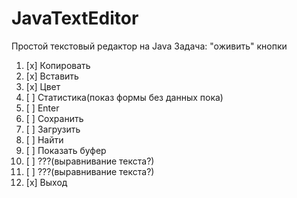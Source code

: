 # JavaTextEditor
Простой текстовый редактор на Java
Задача: "оживить" кнопки
1. [x] Копировать 
2. [x] Вставить
3. [x] Цвет
4. [ ] Статистика(показ формы без данных пока)
5. [ ]  Enter
6. [ ] Сохранить
7. [ ] Загрузить 
8. [ ] Найти
9. [ ] Показать буфер
10. [ ] ???(выравнивание текста?)
11. [ ] ???(выравнивание текста?)
12. [x] Выход
